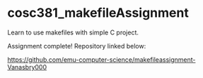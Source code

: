 # cosc381_makefileAssignment
Learn to use makefiles with simple C project.

Assignment complete! Repository linked below:

https://github.com/emu-computer-science/makefileassignment-Vanasbry000